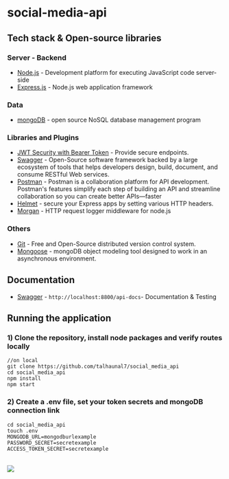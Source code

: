 # social-media-api

## Tech stack & Open-source libraries

### Server - Backend

* 	[Node.js](https://nodejs.org/en/) - Development platform for executing JavaScript code server-side
* 	[Express.js](https://expressjs.com/) - Node.js web application framework

### Data

* 	[mongoDB](https://github.com/talhaunal7/social_media_api/tree/main/src/Models) - open source NoSQL database management program

###  Libraries and Plugins

* 	[JWT Security with Bearer Token](https://jwt.io/) - Provide secure endpoints.
* 	[Swagger](https://swagger.io/) - Open-Source software framework backed by a large ecosystem of tools that helps developers design, build, document, and consume RESTful Web services.
* 	[Postman](https://www.postman.com/) - Postman is a collaboration platform for API development. Postman's features simplify each step of building an API and streamline collaboration so you can create better APIs—faster
* 	[Helmet](https://www.npmjs.com/package/helmet) -  secure your Express apps by setting various HTTP headers.
* 	[Morgan](https://www.npmjs.com/package/morgan) -  HTTP request logger middleware for node.js

### Others 

* 	[Git](https://git-scm.com/) - Free and Open-Source distributed version control system.
* 	[Mongoose](https://mongoosejs.com/) - mongoDB object modeling tool designed to work in an asynchronous environment.

## Documentation

* 	[Swagger](http://localhost:8800/api-docs) - `http://localhost:8800/api-docs`- Documentation & Testing

## Running the application
### 1) Clone the repository, install node packages  and verify routes locally

``` 
//on local
git clone https://github.com/talhaunal7/social_media_api
cd social_media_api
npm install
npm start
```
### 2) Create a .env file, set your token secrets and mongoDB connection link

```
cd social_media_api
touch .env
MONGODB_URL=mongodburlexample
PASSWORD_SECRET=secretexample
ACCESS_TOKEN_SECRET=secretexample
```
<br>
<img src="https://i.imgur.com/nCfmXPM_d.webp?maxwidth=760&fidelity=grand"/>
